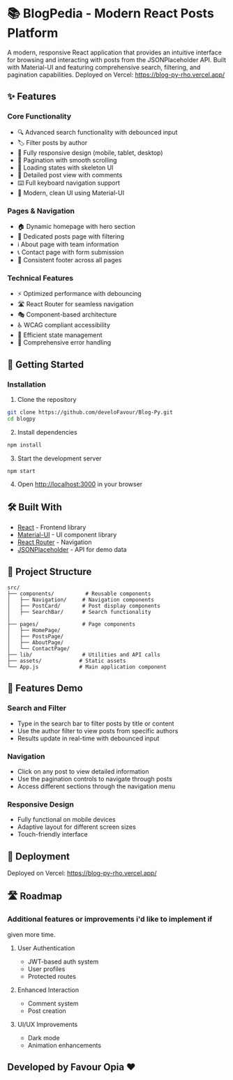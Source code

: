 # 📚 BlogPedia - Modern React Posts Platform

A modern, responsive React application that provides an intuitive interface for browsing and interacting with posts from the JSONPlaceholder API. Built with Material-UI and featuring comprehensive search, filtering, and pagination capabilities.
Deployed on Vercel: https://blog-py-rho.vercel.app/

## ✨ Features

### Core Functionality

- 🔍 Advanced search functionality with debounced input
- 🏷️ Filter posts by author
- 📱 Fully responsive design (mobile, tablet, desktop)
- 📄 Pagination with smooth scrolling
- 💫 Loading states with skeleton UI
- 🎯 Detailed post view with comments
- ⌨️ Full keyboard navigation support
- 🎨 Modern, clean UI using Material-UI

### Pages & Navigation

- 🏠 Dynamic homepage with hero section
- 📝 Dedicated posts page with filtering
- ℹ️ About page with team information
- 📞 Contact page with form submission
- 🦶 Consistent footer across all pages

### Technical Features

- ⚡ Optimized performance with debouncing
- 🛣️ React Router for seamless navigation
- 🎭 Component-based architecture
- ♿ WCAG compliant accessibility
- 🔄 Efficient state management
- 🚦 Comprehensive error handling

## 🚀 Getting Started

### Installation

1. Clone the repository

```bash
git clone https://github.com/develoFavour/Blog-Py.git
cd blogpy
```

2. Install dependencies

```bash
npm install
```

3. Start the development server

```bash
npm start
```

4. Open [http://localhost:3000](http://localhost:3000) in your browser

## 🛠️ Built With

- [React](https://reactjs.org/) - Frontend library
- [Material-UI](https://mui.com/) - UI component library
- [React Router](https://reactrouter.com/) - Navigation
- [JSONPlaceholder](https://jsonplaceholder.typicode.com/) - API for demo data

## 📁 Project Structure

```
src/
├── components/          # Reusable components
│   ├── Navigation/     # Navigation components
│   ├── PostCard/       # Post display components
│   ├── SearchBar/      # Search functionality
│
├── pages/              # Page components
│   ├── HomePage/
│   ├── PostsPage/
│   ├── AboutPage/
│   └── ContactPage/
├── lib/                # Utilities and API calls
├── assets/            # Static assets
└── App.js             # Main application component
```

## 📱 Features Demo

### Search and Filter

- Type in the search bar to filter posts by title or content
- Use the author filter to view posts from specific authors
- Results update in real-time with debounced input

### Navigation

- Click on any post to view detailed information
- Use the pagination controls to navigate through posts
- Access different sections through the navigation menu

### Responsive Design

- Fully functional on mobile devices
- Adaptive layout for different screen sizes
- Touch-friendly interface

## 🚀 Deployment

Deployed on Vercel: https://blog-py-rho.vercel.app/

## 🛣️ Roadmap

### Additional features or improvements i'd like to implement if

given more time.

1. User Authentication

   - JWT-based auth system
   - User profiles
   - Protected routes

2. Enhanced Interaction

   - Comment system
   - Post creation

3. UI/UX Improvements
   - Dark mode
   - Animation enhancements

## Developed by Favour Opia ❤️
